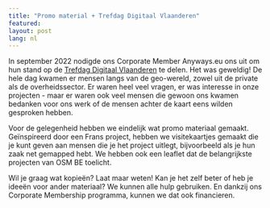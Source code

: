 ```yaml
---
title: "Promo material + Trefdag Digitaal Vlaanderen"
featured:
layout: post
lang: nl
---
```


In september 2022 nodigde ons Corporate Member Anyways.eu ons uit om hun stand op de [Trefdag Digitaal Vlaanderen](https://www.vlaanderen.be/trefdag-digitaal-vlaanderen) te delen. Het was geweldig! De hele dag kwamen er mensen langs van de geo-wereld, zowel uit de private als de overheidssector. Er waren heel veel vragen, er was interesse in onze projecten - maar er waren ook veel mensen die gewoon ons kwamen bedanken voor ons werk of de mensen achter de kaart eens wilden gesproken hebben.

Voor de gelegenheid hebben we eindelijk wat promo materiaal gemaakt. Geïnspireerd door een Frans project, hebben we visitekaartjes gemaakt die je kunt geven aan mensen die je het project uitlegt, bijvoorbeeld als je hun zaak net gemapped hebt. We hebben ook een leaflet dat de belangrijkste projecten van OSM BE toelicht.

Wil je graag wat kopieën? Laat maar weten! Kan je het zelf beter of heb je ideeën voor ander materiaal? We kunnen alle hulp gebruiken. En dankzij ons Corporate Membership programma, kunnen we dat ook financieren.
